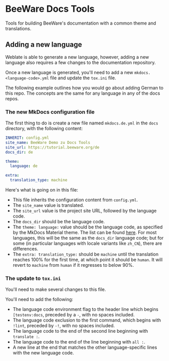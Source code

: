 # BeeWare Docs Tools

Tools for building BeeWare's documentation with a common theme and translations.

## Adding a new language

Weblate is able to generate a new language, however, adding a new language
also requires a few changes to the documentation repository.

Once a new language is generated, you'll need to add a new
`mkdocs.<language-code>.yml` file and update the `tox.ini` file.

The following example outlines how you would go about adding German to
this repo. The concepts are the same for any language in any of the docs
repos.

### The new MkDocs configuration file

The first thing to do is create a new file named `mkdocs.de.yml` in the
`docs` directory, with the following content:

```yaml
INHERIT: config.yml
site_name: BeeWare Demo zu Docs Tools
site_url: https://tutorial.beeware.org/de
docs_dir: de

theme:
  language: de

extra:
  translation_type: machine
```

Here's what is going on in this file:

* This file inherits the configuration content from `config.yml`.
* The `site_name` value is translated.
* The `site_url` value is the project site URL, followed by the language
  code.
* The `docs_dir` should be the language code.
* The `theme: language:` value should be the language code, as specified by the
  MkDocs Material theme. The list can be found
  [here](https://squidfunk.github.io/mkdocs-material/setup/changing-the-language/).
  For most languages, this will be the same as the `docs_dir` language code; but
  for some (in particular languages with locale variants like `zh_CN`), there are
  differences.
* The `extra: translation_type:` should be `machine` until the translation reaches
  100% for the first time, at which point it should be `human`. It will revert to
  `machine` from `human` if it regresses to below 90%.

### The update to `tox.ini`

You'll need to make several changes to this file.

You'll need to add the following:

* The language code environment flag to the header line which begins `[testenv:docs`,
  preceded by a `-`, with no spaces included.
* The language code exclusion to the first command, which begins with `!lint`,
  preceded by `-!`, with no spaces included.
* The language code to the end of the second line beginning with `translate :`.
* The language code to the end of the line beginning with `all :`.
* A new line at the end that matches the other language-specific lines with the
  new language code.
